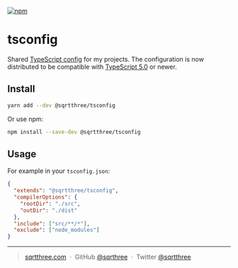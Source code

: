[![npm](https://img.shields.io/npm/v/@sqrtthree/tsconfig)](https://www.npmjs.com/package/@sqrtthree/tsconfig)

# tsconfig

Shared [TypeScript config](https://www.typescriptlang.org/docs/handbook/tsconfig-json.html#configuration-inheritance-with-extends) for my projects. The configuration is now distributed to be compatible with [TypeScript 5.0](https://devblogs.microsoft.com/typescript/announcing-typescript-5-0/) or newer.

## Install

```sh
yarn add --dev @sqrtthree/tsconfig
```

Or use npm:

```sh
npm install --save-dev @sqrtthree/tsconfig
```

## Usage

For example in your `tsconfig.json`:

```json
{
  "extends": "@sqrtthree/tsconfig",
  "compilerOptions": {
    "rootDir": "./src",
    "outDir": "./dist"
  },
  "include": ["src/**/*"],
  "exclude": ["node_modules"]
}
```

---

> [sqrtthree.com](http://sqrtthree.com/) &nbsp;&middot;&nbsp;
> GitHub [@sqrthree](https://github.com/sqrthree) &nbsp;&middot;&nbsp;
> Twitter [@sqrtthree](https://twitter.com/sqrtthree)
